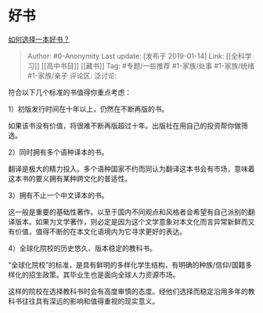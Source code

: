 # 好书
[如何选择一本好书？](https://www.zhihu.com/question/25498290/answer/573726231)

> Author: #0-Anonymity
> Last update: [发布于 2019-01-14]
> Link: [[全科学习]] [[高中书目]] [[藏书]]
> Tag: #专题/一些推荐 #1-家族/处事 #1-家族/统绪 #1-家族/亲子
> 评论区:
> 泛讨论:

符合以下几个标准的书值得你重点考虑：

1）初版发行时间在十年以上，仍然在不断再版的书。

如果该书没有价值，将很难不断再版超过十年。出版社在用自己的投资帮你做筛选。

2）同时拥有多个语种译本的书。

翻译是极大的精力投入。多个语种国家不约而同认为翻译这本书会有市场，意味着这本书的要义拥有某种跨文化的普适性。

3）拥有不止一个中文译本的书。

这一般是重要的基础性著作。以至于国内不同观点和风格者会希望有自己派别的翻译版本。如果为文学著作，则必定是因为这个文学意象对本文化而言异常新鲜而又有价值，值得不断的在本文化语境内为它寻求更好的表达。

4）全球化院校的历史悠久、版本稳定的教科书。

“全球化院校”的标准，是具有鲜明的多样化学生结构，有明确的种族/信仰/国籍多样化的招生政策。其毕业生也是面向全球人力资源市场。

这样的院校在选择教科书时会有高度审慎的态度。经他们选择而稳定沿用多年的教科书往往具有深远的影响和值得重视的现实意义。
